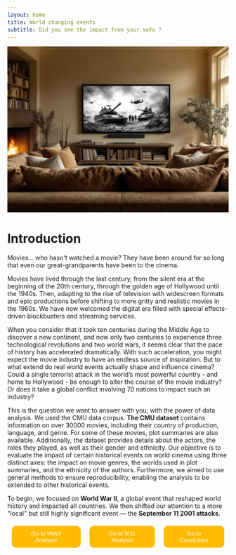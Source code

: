 ```yaml
---
layout: home
title: World changing events
subtitle: Did you see the impact from your sofa ?
---
```

![alt text](/assets/img/sofa_tank.jpg)

# Introduction


Movies... who hasn't watched a movie? They have been around for so long that even our great-grandparents have been to the cinema.

Movies have lived through the last century, from the silent era at the beginning of the 20th century, through the golden age of Hollywood until the 1940s. Then, adapting to the rise of television with widescreen formats and epic productions before shifting to more gritty and realistic movies in the 1960s. We have now welcomed the digital era filled with special effects-driven blockbusters and streaming services.

When you consider that it took ten centuries during the Middle Age to discover a new continent, and now only two centuries to experience three technological revolutions and two world wars, it seems clear that the pace of history has accelerated dramatically. With such acceleration, you might expect the movie industry to have an endless source of inspiration. But to what extend do real world events actually shape and influence cinema? Could a single terrorist attack in the world’s most powerful country - and home to Hollywood - be enough to alter the course of the movie industry? Or does it take a global conflict involving 70 nations to impact such an industry?

This is the question we want to answer with you, with the power of data analysis. We used the CMU data corpus.
**The CMU dataset** contains information on over 30000 movies, including their country of production, language, and genre. For some of these movies, plot summaries are also available. Additionally, the dataset provides details about the actors, the roles they played, as well as their gender and ethnicity.
Our objective is to evaluate the impact of certain historical events on world cinema using three distinct axes: the impact on movie genres, the worlds used in plot summaries, and the ethnicity of the authors.
Furthermore, we aimed to use general methods to ensure reproducibility, enabling the analysis to be extended to other historical events.

To begin, we focused on **World War II**, a global event that reshaped world history and impacted all countries. We then shifted our attention to a more "local" but still highly significant event — the **September 11 2001 attacks**.



<div class="redirect-buttons">
  <button class="redirect-button" onclick="window.location.href='{{ '/WW2' | relative_url }}'">Go to WW2 Analysis</button>
  <button class="redirect-button" onclick="window.location.href='{{ '/9_11' | relative_url }}'">Go to 9/11 Analysis</button>
  <button class="redirect-button" onclick="window.location.href='{{ '/conclusion' | relative_url }}'">Go to Conclusion</button>
</div>

<style>
.redirect-button {
    margin: 0 10px;
    padding: 10px 20px;
    background-color: #FFBB00;
    color : rgb(48, 48, 48);
    color: white;
    border: none;
    cursor: pointer;
    border-radius: 10px;
  }
  .redirect-button:hover {
    background-color:rgb(48, 48, 48);
    Color: #FFBB00;
  }
  .redirect-buttons {
    display: flex;
    justify-content: center;
    margin-top: 20px;
  }
</style>

